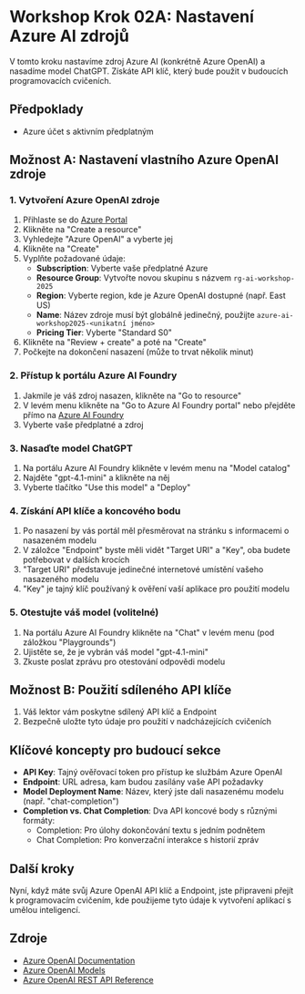 # Workshop Krok 02A: Nastavení Azure AI zdrojů

V tomto kroku nastavíme zdroj Azure AI (konkrétně Azure OpenAI) a nasadíme model ChatGPT. Získáte API klíč, který bude použit v budoucích programovacích cvičeních.

## Předpoklady

- Azure účet s aktivním předplatným

## Možnost A: Nastavení vlastního Azure OpenAI zdroje

### 1. Vytvoření Azure OpenAI zdroje

1. Přihlaste se do [Azure Portal](https://portal.azure.com)
2. Klikněte na "Create a resource"
3. Vyhledejte "Azure OpenAI" a vyberte jej
4. Klikněte na "Create"
5. Vyplňte požadované údaje:
   - **Subscription**: Vyberte vaše předplatné Azure
   - **Resource Group**: Vytvořte novou skupinu s názvem `rg-ai-workshop-2025`
   - **Region**: Vyberte region, kde je Azure OpenAI dostupné (např. East US)
   - **Name**: Název zdroje musí být globálně jedinečný, použijte `azure-ai-workshop2025-<unikatní jméno>`
   - **Pricing Tier**: Vyberte "Standard S0"
6. Klikněte na "Review + create" a poté na "Create"
7. Počkejte na dokončení nasazení (může to trvat několik minut)

### 2. Přístup k portálu Azure AI Foundry

1. Jakmile je váš zdroj nasazen, klikněte na "Go to resource"
2. V levém menu klikněte na "Go to Azure AI Foundry portal" nebo přejděte přímo na [Azure AI Foundry](https://ai.azure.com/)
3. Vyberte vaše předplatné a zdroj

### 3. Nasaďte model ChatGPT

1. Na portálu Azure AI Foundry klikněte v levém menu na "Model catalog"
2. Najděte "gpt-4.1-mini" a klikněte na něj
3. Vyberte tlačítko "Use this model" a "Deploy"

### 4. Získání API klíče a koncového bodu

1. Po nasazení by vás portál měl přesměrovat na stránku s informacemi o nasazeném modelu
2. V záložce "Endpoint" byste měli vidět "Target URI" a "Key", oba budete potřebovat v dalších krocích
3. "Target URI" představuje jedinečné internetové umístění vašeho nasazeného modelu
4. "Key" je tajný klíč používaný k ověření vaší aplikace pro použití modelu

### 5. Otestujte váš model (volitelné)

1. Na portálu Azure AI Foundry klikněte na "Chat" v levém menu (pod záložkou "Playgrounds")
2. Ujistěte se, že je vybrán váš model "gpt-4.1-mini"
3. Zkuste poslat zprávu pro otestování odpovědi modelu

## Možnost B: Použití sdíleného API klíče

1. Váš lektor vám poskytne sdílený API klíč a Endpoint
2. Bezpečně uložte tyto údaje pro použití v nadcházejících cvičeních

## Klíčové koncepty pro budoucí sekce

- **API Key**: Tajný ověřovací token pro přístup ke službám Azure OpenAI
- **Endpoint**: URL adresa, kam budou zasílány vaše API požadavky
- **Model Deployment Name**: Název, který jste dali nasazenému modelu (např. "chat-completion")
- **Completion vs. Chat Completion**: Dva API koncové body s různými formáty:
  - Completion: Pro úlohy dokončování textu s jedním podnětem
  - Chat Completion: Pro konverzační interakce s historií zpráv

## Další kroky

Nyní, když máte svůj Azure OpenAI API klíč a Endpoint, jste připraveni přejít k programovacím cvičením, kde použijeme tyto údaje k vytvoření aplikací s umělou inteligencí.

## Zdroje

- [Azure OpenAI Documentation](https://learn.microsoft.com/en-us/azure/cognitive-services/openai/)
- [Azure OpenAI Models](https://learn.microsoft.com/en-us/azure/cognitive-services/openai/concepts/models)
- [Azure OpenAI REST API Reference](https://learn.microsoft.com/en-us/azure/cognitive-services/openai/reference)
